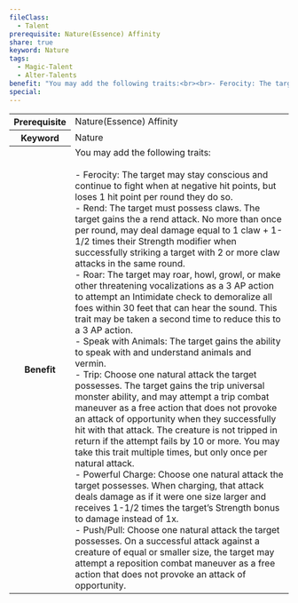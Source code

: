 ```yaml
---
fileClass:
  - Talent
prerequisite: Nature(Essence) Affinity
share: true
keyword: Nature
tags:
  - Magic-Talent
  - Alter-Talents
benefit: "You may add the following traits:<br><br>- Ferocity: The target may stay conscious and continue to fight when at negative hit points, but loses 1 hit point per round they do so.<br>- Rend: The target must possess claws. The target gains the a rend attack. No more than once per round, may deal damage equal to 1 claw + 1-1/2 times their Strength modifier when successfully striking a target with 2 or more claw attacks in the same round.<br>- Roar: The target may roar, howl, growl, or make other threatening vocalizations as a 3 AP action to attempt an Intimidate check to demoralize all foes within 30 feet that can hear the sound. This trait may be taken a second time to reduce this to a 3 AP action.<br>- Speak with Animals: The target gains the ability to speak with and understand animals and vermin.<br>- Trip: Choose one natural attack the target possesses. The target gains the trip universal monster ability, and may attempt a trip combat maneuver as a free action that does not provoke an attack of opportunity when they successfully hit with that attack. The creature is not tripped in return if the attempt fails by 10 or more. You may take this trait multiple times, but only once per natural attack.<br>- Powerful Charge: Choose one natural attack the target possesses. When charging, that attack deals damage as if it were one size larger and receives 1-1/2 times the target’s Strength bonus to damage instead of 1x.<br>- Push/Pull: Choose one natural attack the target possesses. On a successful attack against a creature of equal or smaller size, the target may attempt a reposition combat maneuver as a free action that does not provoke an attack of opportunity."
special:
---
```

<p><span style="overflow-x: auto;"><table><tbody><tr><th>Prerequisite</th><td>Nature(Essence) Affinity</td></tr><tr><th>Keyword</th><td>Nature</td></tr><tr><th>Benefit</th><td>You may add the following traits:<br><br>- Ferocity: The target may stay conscious and continue to fight when at negative hit points, but loses 1 hit point per round they do so.<br>- Rend: The target must possess claws. The target gains the a rend attack. No more than once per round, may deal damage equal to 1 claw + 1-1/2 times their Strength modifier when successfully striking a target with 2 or more claw attacks in the same round.<br>- Roar: The target may roar, howl, growl, or make other threatening vocalizations as a 3 AP action to attempt an Intimidate check to demoralize all foes within 30 feet that can hear the sound. This trait may be taken a second time to reduce this to a 3 AP action.<br>- Speak with Animals: The target gains the ability to speak with and understand animals and vermin.<br>- Trip: Choose one natural attack the target possesses. The target gains the trip universal monster ability, and may attempt a trip combat maneuver as a free action that does not provoke an attack of opportunity when they successfully hit with that attack. The creature is not tripped in return if the attempt fails by 10 or more. You may take this trait multiple times, but only once per natural attack.<br>- Powerful Charge: Choose one natural attack the target possesses. When charging, that attack deals damage as if it were one size larger and receives 1-1/2 times the target’s Strength bonus to damage instead of 1x.<br>- Push/Pull: Choose one natural attack the target possesses. On a successful attack against a creature of equal or smaller size, the target may attempt a reposition combat maneuver as a free action that does not provoke an attack of opportunity.</td></tr></tbody></table></span></p>